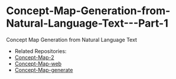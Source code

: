 # Concept-Map-Generation-from-Natural-Language-Text---Part-1
Concept Map Generation from Natural Language Text

* Related Repositories:
 * [Concept-Map-2](https://github.com/amankaushik/Concept-Map-Generation-from-Natural-Language-Text---Part-2)
 * [Concept-Map-web](https://github.com/amankaushik/web)
 * [Concept-Map-generate](https://github.com/amankaushik/generate)
